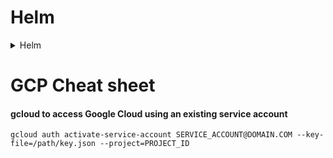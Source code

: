 # Helm 


<details>

<summary>Helm</summary>

### helm command to install and set the values 

```
helm install  --values stage-libs/values/values.yaml  stage-libs -o yaml ./stage-libs
```

</details>

# GCP Cheat sheet
#### gcloud to access Google Cloud using an existing service account

```
gcloud auth activate-service-account SERVICE_ACCOUNT@DOMAIN.COM --key-file=/path/key.json --project=PROJECT_ID
```
